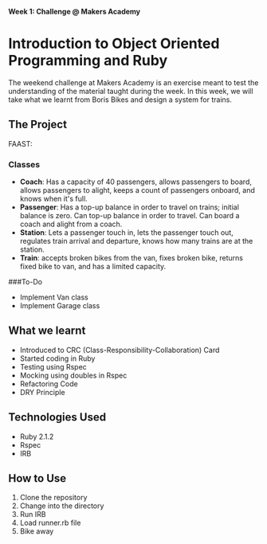 **Week 1: Challenge @ Makers Academy**

# Introduction to Object Oriented Programming and Ruby

The weekend challenge at Makers Academy is an exercise meant to test the understanding of the material taught during the week. In this week, we will take what we learnt from Boris Bikes and design a system for trains.

## The Project

FAAST:

### Classes
* **Coach**: Has a capacity of 40 passengers, allows passengers to board, allows passengers to alight, keeps a count of passengers onboard, and knows when it's full.
* **Passenger**: Has a top-up balance in order to travel on trains; initial balance is zero. Can top-up balance in order to travel. Can board a coach and alight from a coach.
* **Station**: Lets a passenger touch in, lets the passenger touch out, regulates train arrival and departure, knows how many trains are at the station.
* **Train**: accepts broken bikes from the van, fixes broken bike, returns fixed bike to van, and has a limited capacity.

###To-Do
* Implement Van class
* Implement Garage class

## What we learnt
* Introduced to CRC (Class-Responsibility-Collaboration) Card
* Started coding in Ruby
* Testing using Rspec
* Mocking using doubles in Rspec
* Refactoring Code
* DRY Principle

## Technologies Used
* Ruby 2.1.2
* Rspec
* IRB

## How to Use

1. Clone the repository
2. Change into the directory
3. Run IRB
4. Load runner.rb file
5. Bike away
